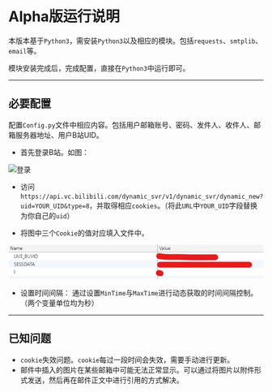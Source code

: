 # Alpha版运行说明

本版本基于`Python3`，需安装`Python3`以及相应的模块。包括`requests`、`smtplib`、`email`等。

模块安装完成后，完成配置，直接在`Python3`中运行即可。

----

## 必要配置

配置`Config.py`文件中相应内容。包括用户邮箱账号、密码、发件人、收件人、邮箱服务器地址、用户B站UID。

- 首先登录B站。如图：

![登录](./ConfigPic/login.jpg)

- 访问`https://api.vc.bilibili.com/dynamic_svr/v1/dynamic_svr/dynamic_new?uid=YOUR_UID&type=8`，并取得相应`cookies`。（将此`URL`中`YOUR_UID`字段替换为你自己的`uid`）


- 将图中三个`Cookie`的值对应填入文件中。

![Cookies](./ConfigPic/cookie.jpg)

- 设置时间间隔：
通过设置`MinTime`与`MaxTime`进行动态获取的时间间隔控制。（两个变量单位均为秒）

----

## 已知问题

- `cookie`失效问题。`cookie`每过一段时间会失效，需要手动进行更新。
- 邮件中插入的图片在某些邮箱中可能无法正常显示。可以通过将图片以附件形式发送，然后再在邮件正文中进行引用的方式解决。